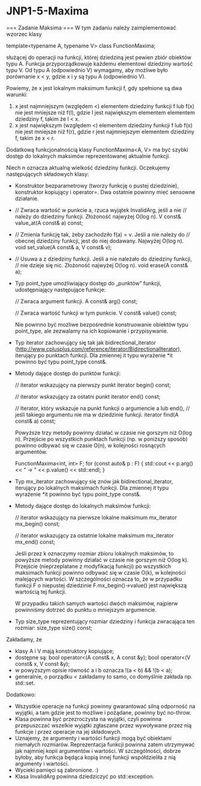 # JNP1-5-Maxima
=== Zadanie Maksima ===
W tym zadaniu należy zaimplementować wzorzec klasy

template<typename A, typename V> class FunctionMaxima;

służącej do operacji na funkcji, której dziedziną jest pewien zbiór obiektów
typu A. Funkcja przyporządkowuje każdemu elementowi dziedziny wartość typu V.
Od typu A (odpowiednio V) wymagamy, aby możliwe było porównanie x < y,
gdzie x i y są typu A (odpowiednio V).

Powiemy, że x jest lokalnym maksimum funkcji f, gdy spełnione są dwa warunki:
1) x jest najmniejszym (względem <) elementem dziedziny funkcji f lub
   f(x) nie jest mniejsze niż f(l), gdzie l jest największym elementem
   elementem dziedziny f, takim że l < x.
2) x jest największym (względem <) elementem dziedziny funkcji f lub
   f(x) nie jest mniejsze niż f(r), gdzie r jest najmniejszym elementem
   dziedziny f, takim że x < r.

Dodatkową funkcjonalnością klasy FunctionMaxima<A, V> ma być szybki
dostęp do lokalnych maksimów reprezentowanej aktualnie funkcji.

Niech n oznacza aktualną wielkość dziedziny funkcji.
Oczekujemy następujących składowych klasy:

* Konstruktor bezparametrowy (tworzy funkcję o pustej  dziedzinie),
  konstruktor kopiujący i operator=. Dwa ostatnie powinny mieć
  sensowne działanie.

* // Zwraca wartość w punkcie a, rzuca wyjątek InvalidArg, jeśli a nie
  // należy do dziedziny funkcji. Złożoność najwyżej O(log n).
  V const& value_at(A const& a) const;

* // Zmienia funkcję tak, żeby zachodziło f(a) = v. Jeśli a nie należy do
  // obecnej dziedziny funkcji, jest do niej dodawany. Najwyżej O(log n).
  void set_value(A const& a, V const& v);

* // Usuwa a z dziedziny funkcji. Jeśli a nie należało do dziedziny funkcji,
  // nie dzieje się nic. Złożoność najwyżej O(log n).
  void erase(A const& a);

* Typ point_type umożliwiający dostęp do „punktów” funkcji, udostępniający
  następujące funkcje:

    // Zwraca argument funkcji.
    A const& arg() const;

    // Zwraca wartość funkcji w tym punkcie.
    V const& value() const;

  Nie powinno być możliwe bezpośrednie konstruowanie obiektów typu
  point_type, ale zezwalamy na ich kopiowanie i przypisywanie.

* Typ iterator zachowujący się tak jak bidirectional_iterator
  (http://www.cplusplus.com/reference/iterator/BidirectionalIterator),
  iterujący po punktach funkcji.
  Dla zmiennej it typu wyrażenie *it powinno być typu point_type const&.

* Metody dające dostęp do punktów funkcji:

  // iterator wskazujący na pierwszy punkt
  iterator begin() const;

  // iterator wskazujący za ostatni punkt
  iterator end() const;

  // Iterator, który wskazuje na punkt funkcji o argumencie a lub end(),
  // jeśli takiego argumentu nie ma w dziedzinie funkcji.
  iterator find(A const& a) const;

  Powyższe trzy metody powinny działać w czasie nie gorszym niż O(log n).
  Przejście po wszystkich punktach funkcji (np. w poniższy sposób) powinno
  odbywać się w czasie O(n), w kolejności rosnących argumentów.

  FunctionMaxima<int, int> F;
  for (const auto& p : F) {
    std::cout << p.arg() << " -> " << p.value() << std::endl;
  }

* Typ mx_iterator zachowujący się znów jak bidirectional_iterator,
  iterujący po lokalnych maksimach funkcji.
  Dla zmiennej it typu wyrażenie *it powinno być typu point_type const&.

* Metody dające dostęp do lokalnych maksimów funkcji:

  // iterator wskazujący na pierwsze lokalne maksimum
  mx_iterator mx_begin() const;

  // iterator wskazujący za ostatnie lokalne maksimum
  mx_iterator mx_end() const;

  Jeśli przez k oznaczymy rozmiar zbioru lokalnych maksimów, to powyższe
  metody powinny działać w czasie nie gorszym niż O(log k).
  Przejście (nieprzeplatane z modyfikacją funkcji) po wszystkich maksimach
  funkcji powinno odbywać się w czasie O(k), w kolejności malejących wartości.
  W szczególności oznacza to, że w przypadku funkcji F o niepustej dziedzinie
  F.mx_begin()->value() jest największą wartością tej funkcji.

  W przypadku takich samych wartości dwóch maksimów, najpierw powinniśmy
  dotrzeć do punktu o mniejszym argumencie.

* Typ size_type reprezentujący rozmiar dziedziny i funkcja zwracająca ten
  rozmiar:
  size_type size() const;

Zakładamy, że
* klasy A i V mają konstruktory kopiujące;
* dostępne są:
  bool operator<(A const& x, A const &y);
  bool operator<(V const& x, V const &y);
* w powyższym opisie równość a i b oznacza !(a < b) && !(b < a);
* generalnie, o porządku < zakładamy to samo, co domyślnie zakłada np. std::set.

Dodatkowo:
* Wszystkie operacje na funkcji powinny gwarantować silną odporność
  na wyjątki, a tam gdzie jest to możliwe i pożądane, powinny być no-throw.
* Klasa powinna być przezroczysta na wyjątki, czyli powinna przepuszczać
  wszelkie wyjątki zgłaszane przez wywoływane przez nią funkcje i przez
  operacje na jej składowych.
* Uznajemy, że argumenty i wartości funkcji mogą być obiektami niemałych
  rozmiarów. Reprezentacja funkcji powinna zatem utrzymywać jak najmniej
  kopii argumentów i wartości. W szczególności, dobrze byłoby, aby funkcja
  będąca kopią innej funkcji współdzieliła z nią argumenty i wartości.
* Wycieki pamięci są zabronione. :)
* Klasa InvalidArg powinna dziedziczyć po std::exception.
